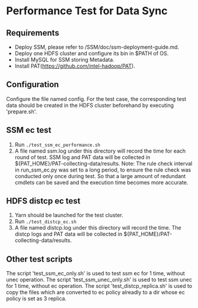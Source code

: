 # Performance Test for Data Sync

## Requirements
- Deploy SSM, please refer to /SSM/doc/ssm-deployment-guide.md.
- Deploy one HDFS cluster and configure its bin in $PATH of OS.
- Install MySQL for SSM storing Metadata.
- Install PAT(https://github.com/intel-hadoop/PAT).

## Configuration
  Configure the file named config. For the test case, the corresponding test data should be created in the HDFS cluster beforehand by executing 'prepare.sh'.

## SSM ec test
  1. Run `./test_ssm_ec_performance.sh`
  2. A file named ssm.log under this directory will record the time for each round of test. SSM log and PAT data will be collected in ${PAT_HOME}/PAT-collecting-data/results.
  Note: The rule check interval in run_ssm_ec.py was set to a long period, to ensure the rule check was conducted only once during test. So that a large amount of redundant cmdlets can be saved and the execution time becomes more accurate.
## HDFS distcp ec test
  1. Yarn should be launched for the test cluster.
  2. Run `./test_distcp_ec.sh`
  3. A file named distcp.log under this directory will record the time. The distcp logs and PAT data will be collected in ${PAT_HOME}/PAT-collecting-data/results.

## Other test scripts
  The script 'test_ssm_ec_only.sh' is used to test ssm ec for 1 time, without unec operation.
  The script 'test_ssm_unec_only.sh' is used to test ssm unec for 1 time, without ec operation.
  The script 'test_distcp_replica.sh' is used to copy the files which are converted to ec policy alreadly to a dir whose ec policy is set as 3 replica.
